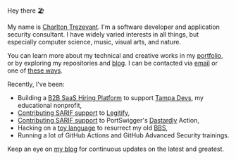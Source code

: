 Hey there 🏖️

My name is [Charlton Trezevant](https://www.ctis.me/). I'm a software developer and application security consultant. I have widely varied interests in all things, but especially computer science, music, visual arts, and nature.

You can learn more about my technical and creative works in my [portfolio](https://www.ctis.me/portfolio/), or by exploring my repositories and [blog](https://blog.ctis.me). I can be contacted via [email](https://www.ctis.me) or one of [these ways](https://ctis.me/links).

Recently, I've been:

- Building a [B2B SaaS Hiring Platform](https://talent.tampa.dev/) to support [Tampa Devs](https://www.tampadevs.com/), my educational nonprofit,
- [Contributing SARIF support](https://github.com/Legit-Labs/legitify/pull/192) to [Legitify](https://github.com/Legit-Labs/legitify),
- [Contributing SARIF support](https://github.com/Legit-Labs/legitify/pull/192) to PortSwigger's [Dastardly](https://portswigger.net/burp/dastardly) Action,
- Hacking on a [toy language](https://github.com/chtzvt/cbat-vm-rb) to resurrect my old [BBS](https://github.com/chtzvt/X-DOS-BBS),
- Running a lot of GitHub Actions and GitHub Advanced Security trainings.

Keep an eye on [my blog](https://blog.ctis.me) for continuous updates on the latest and greatest.
